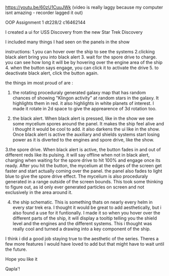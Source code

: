 https://youtu.be/60zU1CuuJWk
(video is really laggy because my computer isnt amazing - recorder lagged it out)

OOP Assignment 1
dt228/2
c16462144

I created a ui for USS Discovery from the new Star Trek Discovery

I included many things I had seen on the panels in the show

instructions:
1.you can hover over the ship to see the systems
2.clicking black alert bring you into black alert
3. wait for the spore drive to charge. you can see how long it
will be by hovering over the engine area of the ship
4. when the button says engage, you can click it to activate the drive
5. to deactivate black alert, click the button again.

the things im most proud of are :
1. the rotating proceduraly generated galaxy map that has random chances of showing "Klingon activity"
at random stars in the galaxy. It highlights them in red. it also highlights in white planets of 
interest. I made it rotate in 2d space to give the apprearence of 3d rotation too.

2. the black alert. When black alert is pressed, like in the show we see some mycelium spores around
the panel. It makes the ship feel alive and i thought it would be cool to add. it also darkens the ui
like in the show. Once black alert is active the auxiliary and shields systems start losing power
as it is diverted to the engines and spore drive, like the show.

3.the spore drive. When black alert is active, the button fades in and out of different reds like its
pulsing. it will say offline when not in black alert, charging when waiting for the spore drive to hit 
100% and engage once its ready. After you hit the button, the mycelium at the edges of the screen
get faster and start actually coming over the panel. the panel also fades to light blue to give
the spore drive effect. The mycelium is also proceduraly generated in a range outside of the screen
bounds. This took some thinking to figure out, as id only ever generated particles on screen and not 
exclusively in the area around it.

4. the ship schematic. This is something thats on nearly every helm in every star trek era. I thought
it would be great to add aesthetically, but i also found a use for it funtionally. I made it so when 
you hover over the different parts of the ship, it will display a tooltip telling you the shield level
and the engines and the different systems. This i thought was really cool and turned a drawing into
a key component of the ship.

I think i did a good job staying true to the aesthetic of the series. Theres a few more features I
would have loved to add but that might have to wait until the future.

Hope you like it

Qapla'!


